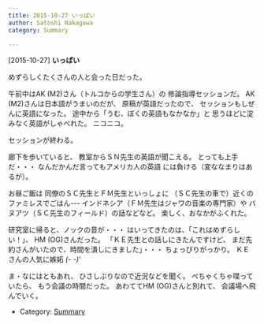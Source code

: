 ```yaml
---
title: 2015-10-27 いっぱい
author: Satoshi Nakagawa
category: Summary

---
```


[2015-10-27] **いっぱい** 

 めずらしくたくさんの人と会った日だった。

 午前中はAK (M2)さん（トルコからの学生さん）の
修論指導セッションだ。
AK (M2)さんは日本語がうまいのだが、
原稿が英語だったので、
セッションもしぜんに英語になった。
途中から「うむ、ぼくの英語もなかなか」と
思うほどに淀みなく英語がしゃべれた。
ニコニコ。

 セッションが終わる。

 廊下を歩いていると、
教室からＳＮ先生の英語が聞こえる。
とっても上手だ・・・
なんだかんだ言ってもアメリカ人の英語
には負ける（変ななまりはあるが）。

<!--more-->

 お昼ご飯は
同僚のＳＣ先生とＦＭ先生といっしょに
（ＳＣ先生の車で）近くのファミレスでごはん---
インドネシア（ＦＭ先生はジャワの音楽の専門家）や
バヌアツ（ＳＣ先生のフィールド）の話などなど。
楽しく、おなかがふくれた。

 研究室に帰ると、ノックの音が・・・
はいってきたのは、「これはめずらしい！」、
HM (OG)さんだった。
「ＫＥ先生との話しにきたんですけど、
まだ先約さんがいたので、時間を潰しにきました」・・・
ちょっぴりがっかり。
ＫＥさんの人気に嫉妬 _(- -)_'

 ま・なにはともあれ、
ひさしぶりなので近況などを聞く。
ぺちゃくちゃ喋っていたら、
もう会議の時間だった。
あわててHM (OG)さんと別れて、
会議場へ飛んでいく。

- Category: [Summary](https://merapano.github.io/categories.html#Summary)

